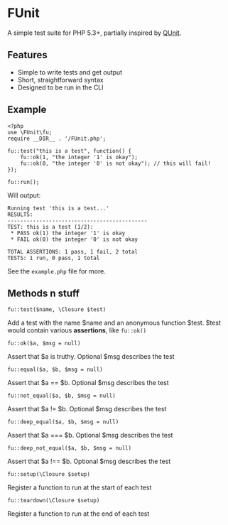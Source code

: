# FUnit

A simple test suite for PHP 5.3+, partially inspired by [QUnit](http://docs.jquery.com/QUnit).

## Features

* Simple to write tests and get output
* Short, straightforward syntax
* Designed to be run in the CLI

## Example

	<?php
	use \FUnit\fu;
	require __DIR__ . '/FUnit.php';

	fu::test("this is a test", function() {
		fu::ok(1, "the integer '1' is okay");
		fu::ok(0, "the integer '0' is not okay"); // this will fail!
	});

	fu::run();

Will output:

	Running test 'this is a test...'
	RESULTS:
	--------------------------------------------
	TEST: this is a test (1/2):
	 * PASS ok(1) the integer '1' is okay
	 * FAIL ok(0) the integer '0' is not okay

	TOTAL ASSERTIONS: 1 pass, 1 fail, 2 total
	TESTS: 1 run, 0 pass, 1 total

See the `example.php` file for more.

## Methods n stuff


`fu::test($name, \Closure $test)`

Add a test with the name $name and an anonymous function $test. $test would contain various **assertions**, like `fu::ok()`

`fu::ok($a, $msg = null)`

Assert that $a is truthy. Optional $msg describes the test

`fu::equal($a, $b, $msg = null)`

Assert that $a == $b. Optional $msg describes the test

`fu::not_equal($a, $b, $msg = null)`

Assert that $a != $b. Optional $msg describes the test

`fu::deep_equal($a, $b, $msg = null)`

Assert that $a === $b. Optional $msg describes the test

`fu::deep_not_equal($a, $b, $msg = null)`

Assert that $a !== $b. Optional $msg describes the test

`fu::setup(\Closure $setup)`

Register a function to run at the start of each test

`fu::teardown(\Closure $setup)`

Register a function to run at the end of each test